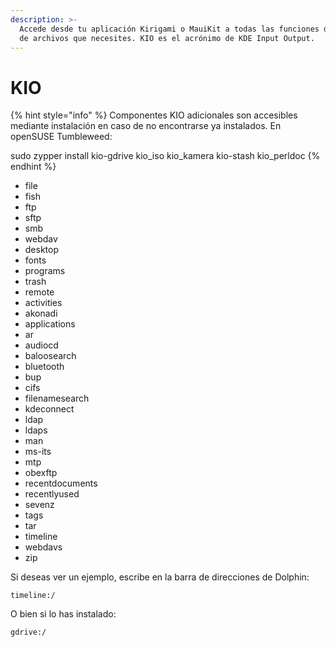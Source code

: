```yaml
---
description: >-
  Accede desde tu aplicación Kirigami o MauiKit a todas las funciones de gestión
  de archivos que necesites. KIO es el acrónimo de KDE Input Output.
---
```


# KIO

{% hint style="info" %}
Componentes KIO adicionales son accesibles mediante instalación en caso de no encontrarse ya instalados. En openSUSE Tumbleweed:

sudo zypper install kio-gdrive kio\_iso kio\_kamera kio-stash kio\_perldoc
{% endhint %}

* file
* fish
* ftp
* sftp
* smb
* webdav
* desktop
* fonts
* programs
* trash
* remote
* activities
* akonadi
* applications
* ar
* audiocd
* baloosearch
* bluetooth
* bup
* cifs
* filenamesearch
* kdeconnect
* ldap
* ldaps
* man
* ms-its
* mtp
* obexftp
* recentdocuments
* recentlyused
* sevenz
* tags
* tar
* timeline
* webdavs
* zip

Si deseas ver un ejemplo, escribe en la barra de direcciones de Dolphin:

```
timeline:/
```

O bien si lo has instalado:

```
gdrive:/
```

